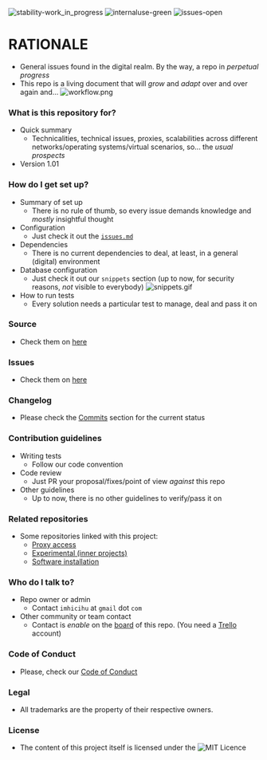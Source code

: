 ![stability-work_in_progress](https://bitbucket.org/repo/ekyaeEE/images/477405737-stability_work_in_progress.png)
![internaluse-green](https://bitbucket.org/repo/ekyaeEE/images/3847436881-internal_use_stable.png)
![issues-open](https://bitbucket.org/repo/ekyaeEE/images/2944199103-issues_open.png)

# RATIONALE #

* General issues found in the digital realm. By the way, a repo in _perpetual progress_
* This repo is a living document that will _grow_ and _adapt_ over and over again and...
![workflow.png](https://bitbucket.org/repo/ayrEdXL/images/525503978-workflow.png)

### What is this repository for? ###

* Quick summary
    - Technicalities, technical issues, proxies, scalabilities across different networks/operating systems/virtual scenarios, so... the _usual prospects_
* Version 1.01

### How do I get set up? ###

* Summary of set up
    - There is no rule of thumb, so every issue demands knowledge and _mostly_ insightful thought
* Configuration
    - Just check it out the [`issues.md`](https://bitbucket.org/imhicihu/domestic-issues/src/master/issues.md)
* Dependencies
    - There is no current dependencies to deal, at least, in a general (digital) environment
* Database configuration
    - Just check it out our `snippets` section (up to now, for security reasons, _not_ visible to everybody)
![snippets.gif](https://bitbucket.org/repo/ayrEdXL/images/1270339170-snippets.gif)
* How to run tests
    - Every solution needs a particular test to manage, deal and pass it on

### Source ###

* Check them on [here](https://bitbucket.org/imhicihu/domestic-issues/src)

### Issues ###

* Check them on [here](https://bitbucket.org/imhicihu/domestic-issues/issues)

### Changelog ###

* Please check the [Commits](https://bitbucket.org/imhicihu/domestic-issues/commits/) section for the current status

### Contribution guidelines ###

* Writing tests
    - Follow our code convention
* Code review
    - Just PR your proposal/fixes/point of view _against_ this repo
* Other guidelines
    - Up to now, there is no other guidelines to verify/pass it on

### Related repositories ###

* Some repositories linked with this project:
     - [Proxy access](https://bitbucket.org/imhicihu/proxy-access/src/)
     - [Experimental (inner projects)](https://bitbucket.org/imhicihu/experimental-inner-projects/src/)
     - [Software installation](https://bitbucket.org/imhicihu/software-installations/src/)
     
### Who do I talk to? ###

* Repo owner or admin
    - Contact `imhicihu` at `gmail` dot `com`
* Other community or team contact
    - Contact is _enable_ on the [board](https://bitbucket.org/imhicihu/resources/addon/trello/trello-board) of this repo. (You need a [Trello](https://trello.com/) account)

### Code of Conduct

* Please, check our [Code of Conduct](https://bitbucket.org/imhicihu/domestic-issues/src/master/code_of_conduct.md)

### Legal ###

* All trademarks are the property of their respective owners.

### License ###

* The content of this project itself is licensed under the ![MIT Licence](https://bitbucket.org/repo/ekyaeEE/images/2049852260-MIT-license-green.png)